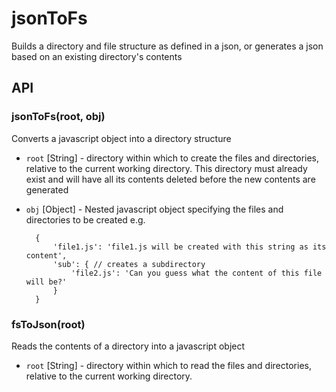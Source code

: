 jsonToFs
========

Builds a directory and file structure as defined in a json, or generates a json based on an existing directory's contents


## API

### jsonToFs(root, obj)

Converts a javascript object into a directory structure

* `root` [String]  - directory within which to create the files and directories, relative to the current working directory. This directory must already exist and will have all its contents deleted before the new contents are generated
* `obj` [Object] - Nested javascript object specifying the files and directories to be created e.g.
    
        {
            'file1.js': 'file1.js will be created with this string as its content',
            'sub': { // creates a subdirectory
            	'file2.js': 'Can you guess what the content of this file will be?'
            }
        }
        
### fsToJson(root)

Reads the contents of a directory into a javascript object

* `root` [String]  - directory within which to read the files and directories, relative to the current working directory.

